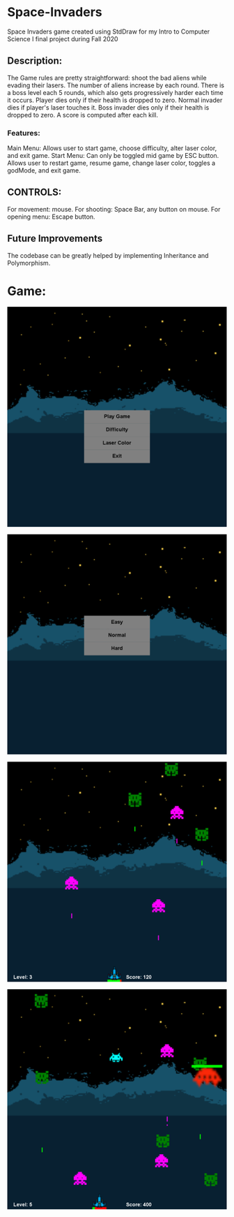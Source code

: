 # Space-Invaders
Space Invaders game created using StdDraw for my Intro to Computer Science I final project during Fall 2020
## Description:
The Game rules are pretty straightforward: shoot the bad aliens while evading their lasers. The number of aliens
increase by each round. There is a boss level each 5 rounds, which also gets progressively harder each time
it occurs. Player dies only if their health is dropped to zero. Normal invader dies if player's laser touches it.
Boss invader dies only if their health is dropped to zero. A score is computed after each kill.

### Features:
Main Menu:   Allows user to start game, choose difficulty, alter laser color, and exit game.
Start Menu:  Can only be toggled mid game by ESC button. Allows user to restart game, resume game, change laser color, toggles a godMode, and exit game.

## CONTROLS:
For movement: mouse.
For shooting: Space Bar, any button on mouse.
For opening menu: Escape button.

## Future Improvements
The codebase can be greatly helped by implementing Inheritance and Polymorphism.
# Game:

![MainMenu](src/Screenshots/MainMenu.png)

![diff](src/Screenshots/difficultyMenu.png)

![game](src/Screenshots/game.png)

![boss](src/Screenshots/boss.png)

